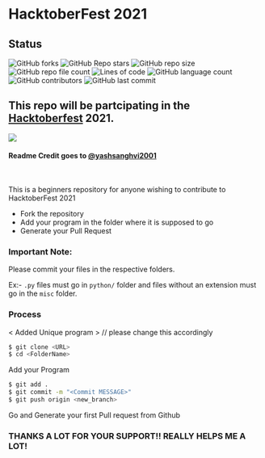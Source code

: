 # HacktoberFest 2021

## Status
![GitHub forks](https://img.shields.io/github/forks/thisisshub/HacktoberFest?label=Fork&style=flat-square)
![GitHub Repo stars](https://img.shields.io/github/stars/thisisshub/HacktoberFest?style=flat-square)
![GitHub repo size](https://img.shields.io/github/repo-size/thisisshub/Hacktoberfest?style=flat-square)
![GitHub repo file count](https://img.shields.io/github/directory-file-count/thisisshub/HacktoberFest?style=flat-square)
![Lines of code](https://img.shields.io/tokei/lines/github/thisisshub/HacktoberFest?style=flat-square)
![GitHub language count](https://img.shields.io/github/languages/count/thisisshub/HacktoberFest?style=flat-square)
![GitHub contributors](https://img.shields.io/github/contributors/thisisshub/HacktoberFest?style=flat-square)
![GitHub last commit](https://img.shields.io/github/last-commit/thisisshub/HacktoberFest?style=flat-square)


## This repo will be partcipating in the [Hacktoberfest](https://hacktoberfest.digitalocean.com/) 2021.

![](https://hacktoberfest.digitalocean.com/_nuxt/img/logo-hacktoberfest-full.f42e3b1.svg)

<h4>Readme Credit goes to <a href="https://github.com/yashsanghvi2001">@yashsanghvi2001</a> </h3>
  <br>


This is a beginners repository for anyone wishing to contribute to HacktoberFest 2021

  - Fork the repository
  - Add your program in the folder where it is supposed to go
  - Generate your Pull Request


### Important Note:
Please commit your files in the respective folders. 

Ex:- `.py` files must go in `python/` folder and files without an extension must go in the `misc` folder.

### Process
< Added Unique program >  // please change this accordingly

```sh
$ git clone <URL>
$ cd <FolderName>
```

Add your Program

```sh
$ git add .
$ git commit -m "<Commit MESSAGE>"
$ git push origin <new_branch>
```
Go and Generate your first Pull request from Github

### THANKS A LOT FOR YOUR SUPPORT!! REALLY HELPS ME A LOT!
